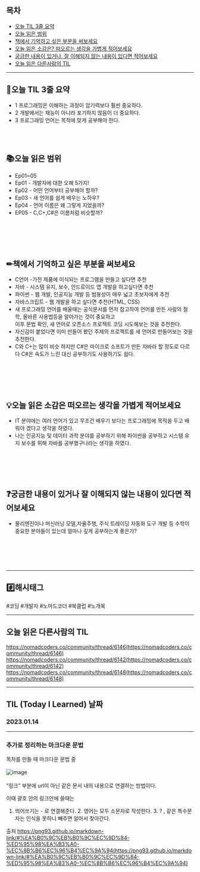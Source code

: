 
## 목차

- [오늘 TIL 3줄 요약](#오늘-TIL-3줄-요약)
- [오늘 읽은 범위](#오늘-읽은-범위)
- [책에서 기억하고 싶은 부분을 써보세요](#책에서-기억하고-싶은-부분을-써보세요)
- [오늘 읽은 소감은? 떠오르는 생각을 가볍게 적어보세요](#오늘-읽은-소감은-떠오르는-생각을-가볍게-적어보세요)
- [궁금한 내용이 있거나, 잘 이해되지 않는 내용이 있다면 적어보세요](#궁금한-내용이-있거나-잘-이해되지-않는-내용이-있다면-적어보세요)
- [오늘 읽은 다른사람의 TIL](#오늘-읽은-다른사람의-TIL)

***
## 🌠오늘 TIL 3줄 요약

- 1 프로그래밍은 이해하는 과정이 암기력보다 훨씬 중요하다.
- 2 개발에서는 재능이 아니라 포기하지 않음이 더 중요하다.
- 3 프로그래밍 언어는 목적에 맞게 공부해야 한다. 
<br>
<br>


## 📚오늘 읽은 범위

- Ep01~05
- Ep01 - 개발자에 대한 오해 5가지!
- Ep02 - 어떤 언어부터 공부해야 할까?
- Ep03 - 새 언어를 쉽게 배우는 노하우?
- Ep04 - 언어 이름은 왜 그렇게 지었을까?
- EP05 - C,C+,C#은 이름처럼  비슷할까?
<br>
<br>
<br>
<br>


## ✏책에서 기억하고 싶은 부분을 써보세요
- C언어 -가전 제품에 이식되는 프로그램을 만들고 싶다면 추천
- 자바 - 시스템 유지, 보수, 안드로이드 앱 개발을 하고싶다면 추천
- 파이썬 - 웹 개발, 인공지능 개발 등 범용성이 매우 넓고 초보자에게 추천
- 자바스크립트 - 웹 개발을 하고 싶다면 추천(HTML, CSS)
- 새 프로그래밍 언어를 배울때는 공식문서를 먼저 참고하여 언어를 만든 사람의 철학, 올바른 사용법등을 알아가는 것이 중요하고<br> 이후 문법 확인, 새 언어로 오픈소스 프로젝트 코딩 시도해보는 것을 추천한다.
- 자신감이 붙었다면 이미 만들어 봤던 주제의 프로젝트를 새 언어로 만들어보는 것을 추천한다.
- C와 C+는 많이 비슷 하지만 C#은 마이크로 소프트가 만든 자바라 할 정도로 다르다 C#은 속도가 느린 대신 공부하기도 사용하기도 쉽다.
<br>
<br>
<br>
<br>


## 💡오늘 읽은 소감은 떠오르는 생각을 가볍게 적어보세요
- IT 분야에는 여러 언어가 있고 무조건 배우기 보다는 프로그래밍에 목적을 두고 배워야 겠다고 생각을 하였다.
- 나는 인공지능 및 데이터 과학 분야를 공부하기 위해 파이썬을 공부하고 시스템 유지 보수를 위해 자바를 공부했구나라는 생각을 하였다.
<br>
<br>
<br>
<br>


## ❓궁금한 내용이 있거나 잘 이해되지 않는 내용이 있다면 적어보세요
- 물리엔진이나 머신러닝 모델,자율주행, 주식 트레이딩 자동화 도구 개발 등 수학이 중요한 분야들이 있는데 얼마나 깊게 공부하는게 좋은가?


<br>
<br>
<br>
<br>







***

## #️⃣해시태그 ##
#코딩 #개발자 #노마드코더 #북클럽 #노개북

***

## 오늘 읽은 다른사람의 TIL
https://nomadcoders.co/community/thread/6146(https://nomadcoders.co/community/thread/6146)
https://nomadcoders.co/community/thread/6142(https://nomadcoders.co/community/thread/6142)
https://nomadcoders.co/community/thread/6148(https://nomadcoders.co/community/thread/6148)




***

## TIL (Today I Learned) 날짜
  
  ### 2023.01.14
  
***

### 추가로 정리하는 마크다운 문법
목차를 만들 때 마크다운 문법 중<br><br>
![image](https://user-images.githubusercontent.com/103614919/212461861-e530639c-5353-43e5-802f-0d59dd0d942e.png)<br><br>
“링크” 부분에 url이 아닌 같은 문서 내의 내용으로 연결하는 방법이다.

이때 괄호 안의 링크안에 쓸때는
1. 띄어쓰기는 - 로 연결해준다. 2. 영어는 모두 소문자로 작성한다. 3. ? , 같은 특수문자는 인식을 못하니 빼주면 알아서 찾아간다.

출처 https://png93.github.io/markdown-link/#%EA%B0%9C%EB%B0%9C%EC%9D%84-%ED%95%98%EA%B3%A0-%EC%8B%B6%EC%96%B4%EC%9A%94(https://png93.github.io/markdown-link/#%EA%B0%9C%EB%B0%9C%EC%9D%84-%ED%95%98%EA%B3%A0-%EC%8B%B6%EC%96%B4%EC%9A%94)

  
  
  
  

